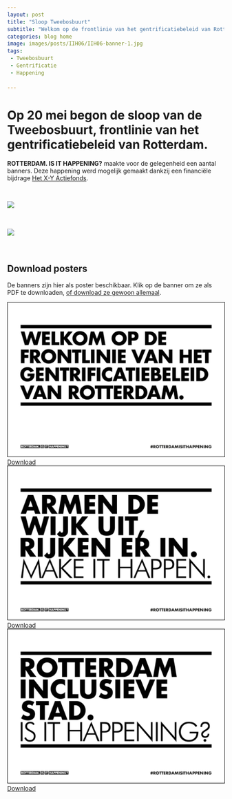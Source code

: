 ```yaml
---
layout: post
title: "Sloop Tweebosbuurt"
subtitle: "Welkom op de frontlinie van het gentrificatiebeleid van Rotterdam."
categories: blog home
image: images/posts/IIH06/IIH06-banner-1.jpg
tags: 
 - Tweebosbuurt
 - Gentrificatie
 - Happening

---
```

# Op 20 mei begon de sloop van de Tweebosbuurt, frontlinie van het gentrificatiebeleid van Rotterdam.

**ROTTERDAM. IS IT HAPPENING?** maakte voor de gelegenheid een aantal banners. Deze happening werd mogelijk gemaakt dankzij een financiële bijdrage [Het X-Y Actiefonds](https://hetactiefonds.nl/en/homepage/).

<br>

![](https://www.rotterdamisithappening.nl/images/posts/IIH06/IIH06-banner-2.jpg)

<br>

![](https://www.rotterdamisithappening.nl/images/posts/IIH06/IIH06-banner-3.jpg)

<br>

<article class="post" style="
	{%- if page.backgroundcolor -%}
		background-color:{{ page.backgroundcolor }};
	{%- endif -%}
	{%- if page.textcolor -%}
		color:{{ page.textcolor }};
	{%- endif -%}
	">
	<div class="poster-downloads">
		<div class="wrapper">
			<div class="post-content">
				<h1 class="poster-downloads-title">Download posters</h1>
				<p class="poster-downloads-text">De banners zijn hier als poster beschikbaar. Klik op de banner om ze als PDF te downloaden, <a href="/images/posts/IIH06/downloads/tweebosbuurt-banners.pdf">of download ze gewoon allemaal</a>.</p>
				<div class="posters-container">
					<a href="/images/posts/IIH06/downloads/IIH06-banner-1.pdf" download="Tweebosbuurt-banner-1.pdf" class="banner-image-container">
						<img class="poster-image" src="/images/posts/IIH06/downloads/thumbnails/IIH06-banner-1.jpg" alt="Frontlinie van het gentrificatiebeleid" style="border: 1px solid black">
						<span class="poster-download-button">Download</span>
					</a>
					<a href="/images/posts/IIH06/downloads/IIH06-banner-2.pdf" download="Tweebosbuurt-banner-2.pdf" class="banner-image-container">
						<img class="poster-image" src="/images/posts/IIH06/downloads/thumbnails/IIH06-banner-2.jpg" alt="Armen de wijk uit" style="border: 1px solid black">
						<span class="poster-download-button">Download</span>
					</a>
					<a href="/images/posts/IIH06/downloads/IIH06-banner-1.pdf" download="Tweebosbuurt-banner-3.pdf" class="banner-image-container">
						<img class="poster-image" src="/images/posts/IIH06/downloads/thumbnails/IIH06-banner-3.jpg" alt="Inclusieve stad" style="border: 1px solid black">
						<span class="poster-download-button">Download</span>
					</a>
				</div>
			</div>
		</div>
	</div>

</article>